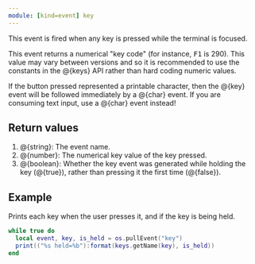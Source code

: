 ```yaml
---
module: [kind=event] key
---
```


This event is fired when any key is pressed while the terminal is focused.

This event returns a numerical "key code" (for instance, <kbd>F1</kbd> is 290). This value may vary between versions and
so it is recommended to use the constants in the @{keys} API rather than hard coding numeric values.

If the button pressed represented a printable character, then the @{key} event will be followed immediately by a @{char}
event. If you are consuming text input, use a @{char} event instead!

## Return values
1. @{string}: The event name.
2. @{number}: The numerical key value of the key pressed.
3. @{boolean}: Whether the key event was generated while holding the key (@{true}), rather than pressing it the first time (@{false}).

## Example
Prints each key when the user presses it, and if the key is being held.

```lua
while true do
  local event, key, is_held = os.pullEvent("key")  
  print(("%s held=%b"):format(keys.getName(key), is_held))
end
```
